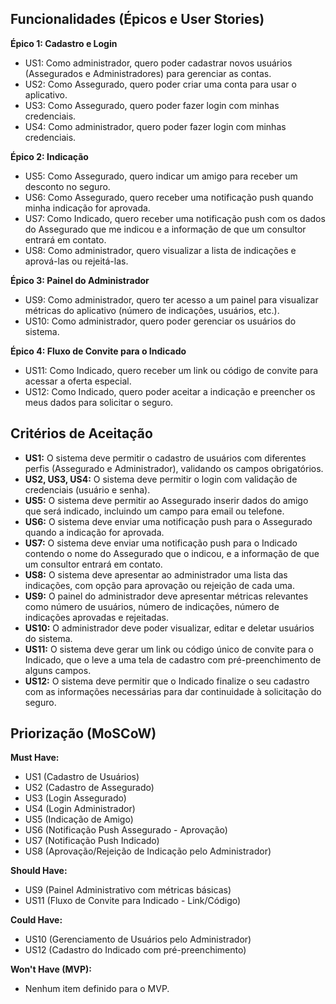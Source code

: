 ## Funcionalidades (Épicos e User Stories)

**Épico 1: Cadastro e Login**

*   US1: Como administrador, quero poder cadastrar novos usuários (Assegurados e Administradores) para gerenciar as contas.
*   US2: Como Assegurado, quero poder criar uma conta para usar o aplicativo.
*   US3: Como Assegurado, quero poder fazer login com minhas credenciais.
*   US4: Como administrador, quero poder fazer login com minhas credenciais.

**Épico 2: Indicação**

*   US5: Como Assegurado, quero indicar um amigo para receber um desconto no seguro.
*   US6: Como Assegurado, quero receber uma notificação push quando minha indicação for aprovada.
*   US7: Como Indicado, quero receber uma notificação push com os dados do Assegurado que me indicou e a informação de que um consultor entrará em contato.
*   US8: Como administrador, quero visualizar a lista de indicações e aprová-las ou rejeitá-las.

**Épico 3: Painel do Administrador**

*   US9: Como administrador, quero ter acesso a um painel para visualizar métricas do aplicativo (número de indicações, usuários, etc.).
*   US10: Como administrador, quero poder gerenciar os usuários do sistema.


**Épico 4: Fluxo de Convite para o Indicado**

*   US11: Como Indicado, quero receber um link ou código de convite para acessar a oferta especial.
*   US12: Como Indicado, quero poder aceitar a indicação e preencher os meus dados para solicitar o seguro.


## Critérios de Aceitação

*   **US1:** O sistema deve permitir o cadastro de usuários com diferentes perfis (Assegurado e Administrador), validando os campos obrigatórios.
*   **US2, US3, US4:** O sistema deve permitir o login com validação de credenciais (usuário e senha).
*   **US5:** O sistema deve permitir ao Assegurado inserir dados do amigo que será indicado, incluindo um campo para email ou telefone.
*   **US6:** O sistema deve enviar uma notificação push para o Assegurado quando a indicação for aprovada.
*   **US7:** O sistema deve enviar uma notificação push para o Indicado contendo o nome do Assegurado que o indicou, e a informação de que um consultor entrará em contato.
*   **US8:** O sistema deve apresentar ao administrador uma lista das indicações, com opção para aprovação ou rejeição de cada uma.
*   **US9:** O painel do administrador deve apresentar métricas relevantes como número de usuários, número de indicações, número de indicações aprovadas e rejeitadas.
*   **US10:** O administrador deve poder visualizar, editar e deletar usuários do sistema.
*   **US11:** O sistema deve gerar um link ou código único de convite para o Indicado, que o leve a uma tela de cadastro com pré-preenchimento de alguns campos.
*   **US12:** O sistema deve permitir que o Indicado finalize o seu cadastro com as informações necessárias para dar continuidade à solicitação do seguro.


## Priorização (MoSCoW)

**Must Have:**

*   US1 (Cadastro de Usuários)
*   US2 (Cadastro de Assegurado)
*   US3 (Login Assegurado)
*   US4 (Login Administrador)
*   US5 (Indicação de Amigo)
*   US6 (Notificação Push Assegurado - Aprovação)
*   US7 (Notificação Push Indicado)
*   US8 (Aprovação/Rejeição de Indicação pelo Administrador)


**Should Have:**

*   US9 (Painel Administrativo com métricas básicas)
*   US11 (Fluxo de Convite para Indicado - Link/Código)


**Could Have:**

*   US10 (Gerenciamento de Usuários pelo Administrador)
*   US12 (Cadastro do Indicado com pré-preenchimento)


**Won't Have (MVP):**

*   Nenhum item definido para o MVP.

